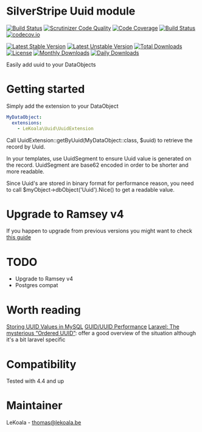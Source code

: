 # SilverStripe Uuid module

[![Build Status](https://travis-ci.com/lekoala/silverstripe-uuid.svg?branch=master)](https://travis-ci.com/lekoala/silverstripe-uuid)
[![Scrutinizer Code Quality](https://scrutinizer-ci.com/g/lekoala/silverstripe-uuid/badges/quality-score.png?b=master)](https://scrutinizer-ci.com/g/lekoala/silverstripe-uuid/?branch=master)
[![Code Coverage](https://scrutinizer-ci.com/g/lekoala/silverstripe-uuid/badges/coverage.png?b=master)](https://scrutinizer-ci.com/g/lekoala/silverstripe-uuid/?branch=master)
[![Build Status](https://scrutinizer-ci.com/g/lekoala/silverstripe-uuid/badges/build.png?b=master)](https://scrutinizer-ci.com/g/lekoala/silverstripe-uuid/build-status/master)
[![codecov.io](https://codecov.io/github/lekoala/silverstripe-uuid/coverage.svg?branch=master)](https://codecov.io/github/lekoala/silverstripe-uuid?branch=master)

[![Latest Stable Version](https://poser.pugx.org/lekoala/silverstripe-uuid/version)](https://packagist.org/packages/lekoala/silverstripe-uuid)
[![Latest Unstable Version](https://poser.pugx.org/lekoala/silverstripe-uuid/v/unstable)](//packagist.org/packages/lekoala/silverstripe-uuid)
[![Total Downloads](https://poser.pugx.org/lekoala/silverstripe-uuid/downloads)](https://packagist.org/packages/lekoala/silverstripe-uuid)
[![License](https://poser.pugx.org/lekoala/silverstripe-uuid/license)](https://packagist.org/packages/lekoala/silverstripe-uuid)
[![Monthly Downloads](https://poser.pugx.org/lekoala/silverstripe-uuid/d/monthly)](https://packagist.org/packages/lekoala/silverstripe-uuid)
[![Daily Downloads](https://poser.pugx.org/lekoala/silverstripe-uuid/d/daily)](https://packagist.org/packages/lekoala/silverstripe-uuid)

Easily add uuid to your DataObjects

# Getting started

Simply add the extension to your DataObject

```yml
MyDataObject:
  extensions:
    - LeKoala\Uuid\UuidExtension
```

Call UuidExtension::getByUuid(MyDataObject::class, $uuid) to retrieve the record by Uuid.

In your templates, use UuidSegment to ensure Uuid value is generated on the record.
UuidSegment are base62 encoded in order to be shorter and more readable.

Since Uuid's are stored in binary format for performance reason, you need to call $myObject->dbObject('Uuid').Nice()
to get a readable value.

# Upgrade to Ramsey v4

If you happen to upgrade from previous versions you might want to check [this guide](https://uuid.ramsey.dev/en/latest/upgrading/3-to-4.html)

# TODO

- Upgrade to Ramsey v4
- Postgres compat

# Worth reading

[Storing UUID Values in MySQL](https://www.percona.com/blog/2014/12/19/store-uuid-optimized-way/)
[GUID/UUID Performance](https://mariadb.com/kb/en/guiduuid-performance/)
[Laravel: The mysterious “Ordered UUID”](https://itnext.io/laravel-the-mysterious-ordered-uuid-29e7500b4f8): offer a good overview of the situation although it's a bit laravel specific

# Compatibility

Tested with 4.4 and up

# Maintainer

LeKoala - thomas@lekoala.be
